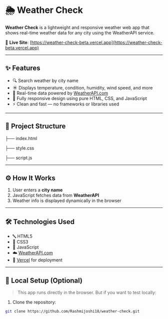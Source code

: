 # 🌦️ Weather Check

**Weather Check** is a lightweight and responsive weather web app that shows real-time weather data for any city using the WeatherAPI service.

🔗 **Live Site**: [https://weather-check-beta.vercel.app](https://weather-check-beta.vercel.app)

---

## ✨ Features

- 🔍 Search weather by city name
- ☀️ Displays temperature, condition, humidity, wind speed, and more
- 🎯 Real-time data powered by [WeatherAPI.com](https://www.weatherapi.com/)
- 📱 Fully responsive design using pure HTML, CSS, and JavaScript
- ⚡ Clean and fast — no frameworks or libraries used

---

## 📁 Project Structure

├── index.html

├── style.css

├── script.js

---

## ⚙️ How It Works

1. User enters a **city name**
2. JavaScript fetches data from **WeatherAPI**
3. Weather info is displayed dynamically in the browser

---

## 🛠️ Technologies Used

- 🔤 HTML5
- 🎨 CSS3
- 🔧 JavaScript 
- ☁️ [WeatherAPI.com](https://www.weatherapi.com/)
- 🚀 [Vercel](https://vercel.com/) for deployment

---
## 🧪 Local Setup (Optional)

> This app runs directly in the browser. But if you want to test locally:

1. Clone the repository:
```bash
git clone https://github.com/Rashmijoshi18/weather-check.git
